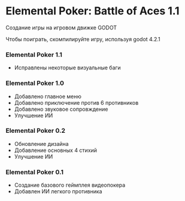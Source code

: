 # Elemental Poker: Battle of Aces 1.1
Создание игры на игровом движке GODOT

Чтобы поиграть, скомпилируйте игру, используя godot 4.2.1 

### Elemental Poker 1.1
- Исправлены некоторые визуальные баги

### Elemental Poker 1.0
- Добавлено главное меню
- Добавлено приключение против 6 противников
- Добавлено звуковое сопровждение
- Улучшение ИИ

### Elemental Poker 0.2
- Обновление дизайна
- Добавление основных 4 стихий
- Улучшение ИИ

### Elemental Poker 0.1
- Создание базового геймплея видеопокера
- Добавлен ИИ легкого противника

  
